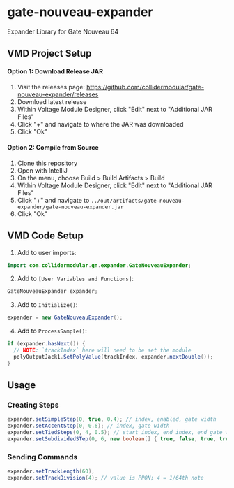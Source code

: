 # gate-nouveau-expander
Expander Library for Gate Nouveau 64

## VMD Project Setup

#### Option 1: Download Release JAR
1. Visit the releases page: https://github.com/collidermodular/gate-nouveau-expander/releases
1. Download latest release
1. Within Voltage Module Designer, click "Edit" next to "Additional JAR Files"
1. Click "+" and navigate to where the JAR was downloaded
1. Click "Ok"

#### Option 2: Compile from Source

1. Clone this repository
1. Open with IntelliJ
1. On the menu, choose Build > Build Artifacts > Build
1. Within Voltage Module Designer, click "Edit" next to "Additional JAR Files"
1. Click "+" and navigate to `../out/artifacts/gate-nouveau-expander/gate-nouveau-expander.jar`
1. Click "Ok"

## VMD Code Setup

1. Add to user imports:
```java
import com.collidermodular.gn.expander.GateNouveauExpander;
```

2. Add to `[User Variables and Functions]`:
```java
GateNouveauExpander expander;
```

3. Add to `Initialize()`:
```java
expander = new GateNouveauExpander();
```

4. Add to `ProcessSample()`:
```java
if (expander.hasNext()) {
  // NOTE: `trackIndex` here will need to be set the module
  polyOutputJack1.SetPolyValue(trackIndex, expander.nextDouble());  
}
```

## Usage

### Creating Steps
```java
expander.setSimpleStep(0, true, 0.4); // index, enabled, gate width
expander.setAccentStep(0, 0.6); // index, gate width
expander.setTiedSteps(0, 4, 0.5); // start index, end index, end gate width
expander.setSubdividedSTep(0, 6, new boolean[] { true, false, true, true, true, false, true, false });
```

### Sending Commands
```java
expander.setTrackLength(60);
expander.setTrackDivision(4); // value is PPQN; 4 = 1/64th note
```